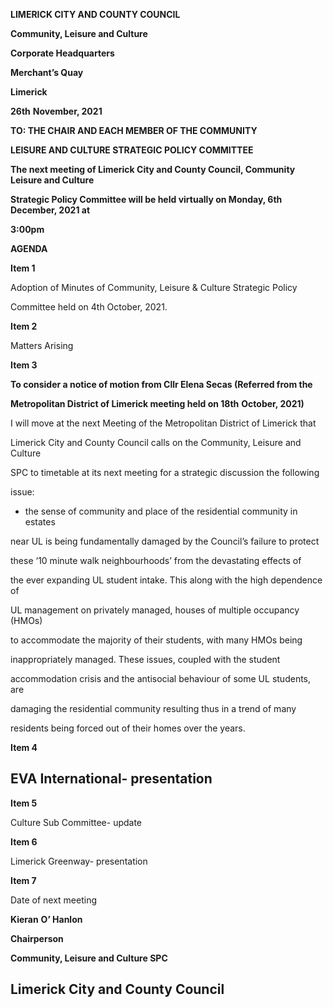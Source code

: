 **LIMERICK CITY AND COUNTY COUNCIL**

**Community, Leisure and Culture**

**Corporate Headquarters**

**Merchant’s Quay**

**Limerick**

**26th** **November, 2021**

**TO: THE CHAIR AND EACH MEMBER OF THE COMMUNITY**

**LEISURE AND CULTURE STRATEGIC POLICY COMMITTEE**

**The next meeting of Limerick City and County Council, Community Leisure and Culture**

**Strategic Policy Committee will be held virtually on Monday, 6th** **December, 2021 at**

**3:00pm**

**AGENDA**

**Item 1**

Adoption of Minutes of Community, Leisure & Culture Strategic Policy

Committee held on 4th October, 2021.

**Item 2**

Matters Arising

**Item 3**

**To consider a notice of motion from Cllr Elena Secas (Referred from the**

**Metropolitan District of Limerick meeting held on 18th** **October, 2021)**

I will move at the next Meeting of the Metropolitan District of Limerick that

Limerick City and County Council calls on the Community, Leisure and Culture

SPC to timetable at its next meeting for a strategic discussion the following

issue:

- the sense of community and place of the residential community in estates

near UL is being fundamentally damaged by the Council’s failure to protect

these ‘10 minute walk neighbourhoods’ from the devastating effects of

the ever expanding UL student intake. This along with the high dependence of

UL management on privately managed, houses of multiple occupancy (HMOs)

to accommodate the majority of their students, with many HMOs being

inappropriately managed. These issues, coupled with the student

accommodation crisis and the antisocial behaviour of some UL students, are

damaging the residential community resulting thus in a trend of many

residents being forced out of their homes over the years.

**Item 4**

EVA International- presentation
---
**Item 5**

Culture Sub Committee- update

**Item 6**

Limerick Greenway- presentation

**Item 7**

Date of next meeting

**Kieran** **O’ Hanlon**

**Chairperson**

**Community, Leisure and Culture SPC**

**Limerick City and County Council**
---
